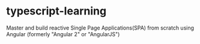 # typescript-learning
Master and build reactive Single Page Applications(SPA) from scratch using Angular (formerly "Angular 2" or "AngularJS")
